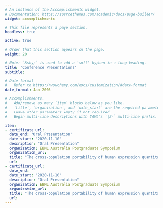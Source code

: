 ```yaml
---
# An instance of the Accomplishments widget.
# Documentation: https://sourcethemes.com/academic/docs/page-builder/
widget: accomplishments

# This file represents a page section.
headless: true

active: true

# Order that this section appears on the page.
weight: 20

# Note: `&shy;` is used to add a 'soft' hyphen in a long heading.
title: 'Conference Presentations'
subtitle:

# Date format
#   Refer to https://wowchemy.com/docs/customization/#date-format
date_format: Jan 2006

# Accomplishments.
#   Add/remove as many `item` blocks below as you like.
#   `title`, `organization`, and `date_start` are the required parameters.
#   Leave other parameters empty if not required.
#   Begin multi-line descriptions with YAML's `|2-` multi-line prefix.

item:
- certificate_url: 
  date_end: 'Oral Presentation'
  date_start: "2020-11-10"
  description: "Oral Presentation"
  organization: EBML Australia Postgraduate Symposium 
  organization_url: 
  title: "The cross-population portability of human expression quantitative trait loci (eQTLs)"
  url: 
- certificate_url: 
  date_end: ''
  date_start: "2020-11-10"
  description: "Oral Presentation"
  organization: EBML Australia Postgraduate Symposium 
  organization_url: 
  title: "The cross-population portability of human expression quantitative trait loci (eQTLs)"
  url: 
---
```

